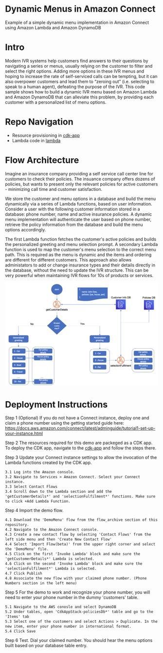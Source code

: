 # Dynamic Menus in Amazon Connect
Example of a simple dynamic menu implementation in Amazon Connect using Amazon Lambda and Amazon DynamoDB

# Intro

Modern IVR systems help customers find answers to their questions by navigating a series or menus, usually relying on the customer to filter and select the right options.
Adding more options in these IVR menus and hoping to increase the rate of self-serviced calls can be tempting, but it can also overpower customers and lead them to “zeroing out” (i.e. selecting to speak to a human agent), defeating the purpose of the IVR. This code sample shows how to build a dynamic IVR menu based on Amazon Lambda and Amazon DynamoDB that can alleviate this problem, by providing each customer with a personalized list of menu options.


# Repo Navigation

* Resource provisioning in [cdk-app](cdk-app)
* Lambda code in [lambda](lambda)

# Flow Architecture

Imagine an insurance company providing a self service call center line for customers to check their policies. The insuance company offers dozens of policies, but wants to present only the relevant policies for active customers - minimizing call time and customer satisfaction.

We store the customer and menu options in a database and build the menu dynamically via a series of Lambda functions, based on user information. Consider a user with the following customer information stored in a database: phone number, name and active insurance policies. A dynamic menu implementation will authenticate the user based on phone number, retrieve the policy information from the database and build the menu options accordingly. 

The first Lambda function fetches the customer's active policies and builds the personalized greeting and menu selection prompt. A secondary Lambda function is used to map the customer's menu selection to the correct menu path. This is required as the menu is dynamic and the items and ordering are different for different customers. This approach also allows administators to add or change insurance types and their details directly in the database, without the need to update the IVR structure. This can be very powerful when maintaining IVR flows for 10s of products or services.

![FlowArchitecture](drawio_assets/Flow2.png)

# Deployment Instructions

Step 1 (Optional) 
If you do not have a Connect instance, deploy one and claim a phone number using the getting started guide here:
https://docs.aws.amazon.com/connect/latest/adminguide/tutorial1-set-up-your-instance.html

Step 2
The resources required for this demo are packeged as a CDK app. To deploy the CDK app, navigate to the [cdk-app](cdk-app) and follow the steps there.

Step 3
Update your Connect instance settings to allow the invocation of the Lambda functions created by the CDK app.

    3.1 Log into the Amazon console.
    3.2 Navigate to Services > Amazon Connect. Select your Connect instance.
    3.3 Select Contact Flows
    3.4 Scroll down to the Lambda section and add the 'getCustomerDetails*' and 'selectionFulfilment*' functions. Make sure to click +Add Lambda Function.

Step 4
Import the demo flow.

    4.1 Download the 'DemoMenu' flow from the flow_archive section of this repository.
    4.2 Navigate to the Amazon Connect console. 
    4.3 Create a new contact flow by selecting 'Contact Flows' from the left side menu and then 'Create New Contact Flow'
    4.4 Select 'Import Flow(beta)' from the upper right corner and select the 'DemoMenu' file.
    4.5 Click on the first 'Invoke Lambda' block and make sure the 'getCustomerDetails*' Lambda is selected. 
    4.6 Click on the second 'Invoke Lambda' block and make sure the 'selectionFulfilment*' Lambda is selected. 
    4.7 Click Publish
    4.8 Associate the new flow with your claimed phone number. (Phone Numbers section in the left menu)

Step 5
For the demo to work and recognize your phone number, you will need to enter your phone number in the dummy 'customers' table.
    
    5.1 Navigate to the AWS conosle and select DynamoDB
    5.2 Under tables, open 'CdkAppStack-policiesDb*' table and go to the 'Items' tab
    5.3 Select one of the customers and select Actions > Duplicate. In the new item, enter your phone number in international format.
    5.4 Click Save

Step 6
Test. Dial your claimed number. You should hear the menu options built based on your database table entry.
